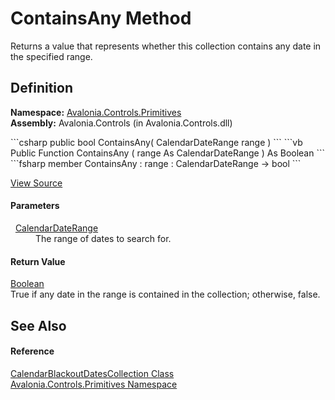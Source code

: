 # ContainsAny Method


Returns a value that represents whether this collection contains any date in the specified range.



## Definition
**Namespace:** <a href="N_Avalonia_Controls_Primitives">Avalonia.Controls.Primitives</a>  
**Assembly:** Avalonia.Controls (in Avalonia.Controls.dll)

<Tabs groupId="api-code-preview">
<TabItem value="csharp" label="C#">
```csharp
public bool ContainsAny(
	CalendarDateRange range
)
```
</TabItem>
<TabItem value="vb" label="VB">
```vb
Public Function ContainsAny ( 
	range As CalendarDateRange
) As Boolean
```
</TabItem>
<TabItem value="fsharp" label="F#">
```fsharp
member ContainsAny : 
        range : CalendarDateRange -> bool 
```
</TabItem>
</Tabs>



<a href="https://github.com/AvaloniaUI/Avalonia/tree/master/src/Avalonia.Controls/Calendar/CalendarBlackoutDatesCollection.cs#L114" title="View the source code">View Source</a>



#### Parameters
<dl><dt>  <a href="T_Avalonia_Controls_CalendarDateRange">CalendarDateRange</a></dt><dd>The range of dates to search for.</dd></dl>

#### Return Value
<a href="https://learn.microsoft.com/dotnet/api/system.boolean" target="_blank" rel="noopener noreferrer">Boolean</a>  
True if any date in the range is contained in the collection; otherwise, false.

## See Also


#### Reference
<a href="T_Avalonia_Controls_Primitives_CalendarBlackoutDatesCollection">CalendarBlackoutDatesCollection Class</a>  
<a href="N_Avalonia_Controls_Primitives">Avalonia.Controls.Primitives Namespace</a>  

